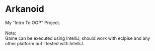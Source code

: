 # Arkanoid
My "Intro To OOP" Project.\
\
Note:\
Game can be executed using IntelliJ, should work with eclpise and any other platform but I tested with IntelliJ.
